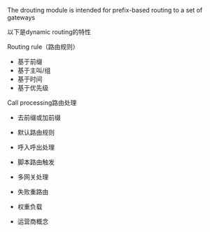 The drouting module is intended for prefix-based routing to a set of gateways

以下是dynamic routing的特性

Routing rule（路由规则）

* 基于前缀
* 基于主叫/组
* 基于时间
* 基于优先级

Call processing路由处理

* 去前缀或加前缀
* 默认路由规则
* 呼入呼出处理
* 脚本路由触发
* 多网关处理

* 失败重路由

* 权重负载
* 运营商概念



